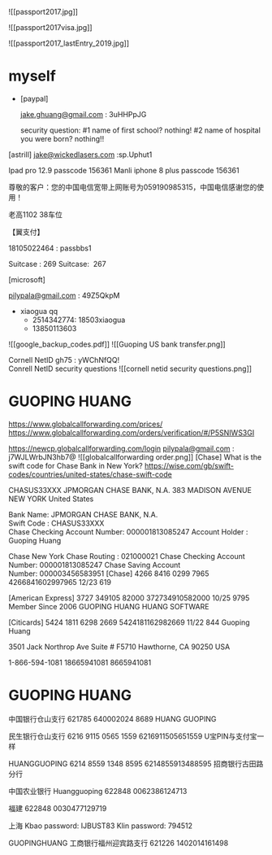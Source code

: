![[passport2017.jpg]]

![[passport2017visa.jpg]]

![[passport2017_lastEntry_2019.jpg]]


# myself
-   [paypal]
    
    [jake.ghuang@gmail.com](mailto:jake.ghuang@gmail.com) : 3uHHPpJG

    security question:
    #1 name of first school?
    nothing!
    #2 name of hospital you were born?
    nothing!!
	
[astrill]
[jake@wickedlasers.com](mailto:jake@wickedlasers.com) :sp.Uphut1

Ipad pro 12.9 passcode 156361
Manli iphone 8 plus passcode 156361

尊敬的客户：您的中国电信宽带上网账号为059190985315，中国电信感谢您的使用！

老高1102 38车位

【翼支付】

18105022464 : passbbs1

Suitcase : 269
Suitcase:  267

[microsoft]

[pilypala@gmail.com](mailto:pilypala@gmail.com) : 49Z5QkpM

- xiaogua qq
	- 2514342774: 18503xiaogua
	- 13850113603

![[google_backup_codes.pdf]]
![[Guoping US bank transfer.png]]

Cornell NetID
gh75 : yWChNfQQ!  
Conrell NetID security questions
![[cornell netid security questions.png]]


# GUOPING HUANG
https://www.globalcallforwarding.com/prices/
https://www.globalcallforwarding.com/orders/verification/#/P5SNIWS3GI


https://newcp.globalcallforwarding.com/login
pilypala@gmail.com : j7WJLWrbJN3hb7@
![[globalcallforwarding order.png]]
[Chase]
What is the swift code for Chase Bank in New York?
https://wise.com/gb/swift-codes/countries/united-states/chase-swift-code

CHASUS33XXX
JPMORGAN CHASE BANK, N.A.
383 MADISON AVENUE
NEW YORK
United States

Bank Name: JPMORGAN CHASE BANK, N.A.  
Swift Code : CHASUS33XXX  
Chase Checking Account Number: 000001813085247
Account Holder : Guoping Huang

Chase New York
Chase Routing : 021000021
Chase Checking Account Number: 000001813085247
Chase Saving Account Number: 000003456583951
[Chase]
4266 8416 0299 7965
4266841602997965
12/23 619

[American Express]
3727 349105 82000
372734910582000
10/25 9795
Member Since 2006
GUOPING HUANG
HUANG SOFTWARE

[Citicards]
5424 1811 6298 2669
5424181162982669
11/22 844
Guoping Huang

3501 Jack Northrop Ave
Suite # F5710
Hawthorne, CA 90250
USA

1-866-594-1081
18665941081
8665941081

# GUOPING HUANG

中国银行仓山支行
621785 640002024 8689
HUANG GUOPING

民生银行仓山支行
6216 9115 0565 1559
6216911505651559
U宝PIN与支付宝一样

HUANGGUOPING
6214 8559 1348 8595
6214855913488595
招商银行古田路分行

中国农业银行
Huangguoping
622848 0062386124713

福建
622848 0030477129719

上海
Kbao password: IJBUST83
Klin password: 794512

GUOPINGHUANG
工商银行福州迎宾路支行
621226 1402014161498
